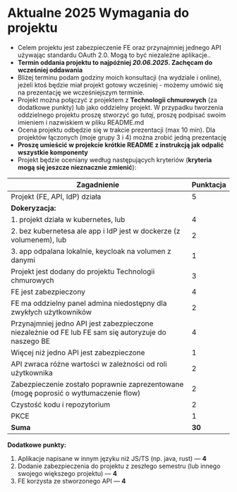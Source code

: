 # Aktualne 2025 Wymagania do projektu

-   Celem projektu jest zabezpieczenie FE oraz przynajmniej jednego API używając standardu OAuth 2.0. Mogą to być niezależne aplikacje..
-   **Termin oddania projektu to najpóźniej _20.06.2025_. Zachęcam do wcześniej oddawania**
-   Bliżej terminu podam godziny moich konsultacji (na wydziale i online), jeżeli ktoś będzie miał projekt gotowy wcześniej - możemy umówić się na prezentację we wcześniejszym terminie.
-   Projekt można połączyć z projektem z **Technologii chmurowych** (za dodatkowe punkty) lub jako oddzielny projekt. W przypadku tworzenia oddzielnego projektu proszę stworzyć go _tutaj_, proszę podpisać swoim imieniem i nazwiskiem w pliku README.md
-   Ocena projektu odbędzie się w trakcie prezentacji (max 10 min). Dla projektów łączonych (moje grupy 3 i 4) można zrobić jedną prezentację
-   **Proszę umieścić w projekcie krótkie README z instrukcją jak odpalić wszystkie komponenty**
-   Projekt będzie oceniany według następujących kryteriów (**kryteria mogą się jeszcze nieznacznie zmienić**):

| **Zagadnienie**                                                                                     | **Punktacja** |
| --------------------------------------------------------------------------------------------------- | ------------- |
| Projekt (FE, API, IdP) działa                                                                       | 5             |
| **Dokeryzacja:**                                                                                    |               |
| 1. projekt działa w kubernetes, lub                                                                 | 4             |
| 2. bez kubernetesa ale app i IdP jest w dockerze (z volumenem), lub                                 | 2             |
| 3. app odpalana lokalnie, keycloak na volumen z danymi                                              | 1             |
| Projekt jest dodany do projektu Technologii chmurowych                                              | 3             |
| FE jest zabezpieczony                                                                               | 4             |
| FE ma oddzielny panel admina niedostępny dla zwykłych użytkowników                                  | 2             |
| Przynajmniej jedno API jest zabezpieczone niezależnie od FE lub FE sam się autoryzuje do naszego BE | 4             |
| Więcej niż jedno API jest zabezpieczone                                                             | 1             |
| API zwraca różne wartości w zależności od roli użytkownika                                          | 2             |
| Zabezpieczenie zostało poprawnie zaprezentowane (mogę poprosić o wytłumaczenie flow)                | 2             |
| Czystość kodu i repozytorium                                                                        | 2             |
| PKCE                                                                                                | 1             |
| **Suma**                                                                                            | **30**        |

**Dodatkowe punkty:**

1. Aplikacje napisane w innym języku niż JS/TS (np. java, rust) — **4**
2. Dodanie zabezpieczenia do projektu z zeszłego semestru (lub innego swojego większego projektu) — **4**
3. FE korzysta ze stworzonego API — **4**
